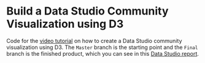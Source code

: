# Build a Data Studio Community Visualization using D3

Code for the [video tutorial][youtube] on how to create a Data Studio community visualization using D3.
The `Master` branch is the starting point and the `Final` branch is the finished product, which you can see in this [Data Studio report][datastudioreport].

[community viz]: https://developers.google.com/datastudio/visualization/local-dev
[github]: https://github.com/mwhitaker/community_viz_tutorial
[datastudioreport]: https://datastudio.google.com/reporting/8037b0a9-33c8-4389-bffc-4d9c1baed527
[youtube]: https://youtube.google.com/
